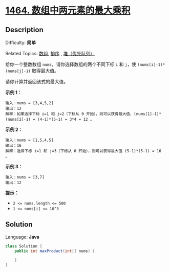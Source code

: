 # [1464\. 数组中两元素的最大乘积](https://leetcode.cn/problems/maximum-product-of-two-elements-in-an-array/)

## Description

Difficulty: **简单**

Related Topics: [数组](https://leetcode.cn/tag/array/), [排序](https://leetcode.cn/tag/sorting/)
, [堆（优先队列）](https://leetcode.cn/tag/heap-priority-queue/)

给你一个整数数组 `nums`，请你选择数组的两个不同下标 `i` 和 `j`，使 `(nums[i]-1)*(nums[j]-1)` 取得最大值。

请你计算并返回该式的最大值。

**示例 1：**

```
输入：nums = [3,4,5,2]
输出：12 
解释：如果选择下标 i=1 和 j=2（下标从 0 开始），则可以获得最大值，(nums[1]-1)*(nums[2]-1) = (4-1)*(5-1) = 3*4 = 12 。 
```

**示例 2：**

```
输入：nums = [1,5,4,5]
输出：16
解释：选择下标 i=1 和 j=3（下标从 0 开始），则可以获得最大值 (5-1)*(5-1) = 16 。
```

**示例 3：**

```
输入：nums = [3,7]
输出：12
```

**提示：**

* `2 <= nums.length <= 500`
* `1 <= nums[i] <= 10^3`

## Solution

Language: **Java**

```java
class Solution {
    public int maxProduct(int[] nums) {

    }
}   
```

